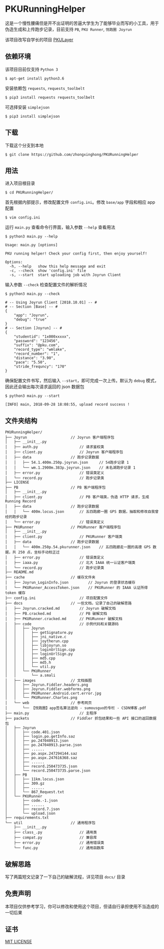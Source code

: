 # PKURunningHelper

这是一个慢性腰痛但是开不出证明的苦逼大学生为了能够毕业而写的小工具，用于伪造生成和上传跑步记录，目前支持 `PB`, `PKU Runner`, `悦跑圈 Joyrun`

该项目改写自学长的项目 [PKULayer](https://github.com/tegusi/PKULayer)


## 依赖环境

该项目目前仅支持 `Python 3`
```
$ apt-get install python3.6
```

安装依赖包 `requests`, `requests_toolbelt`
```
$ pip3 install requests requests_toolbelt
```

可选择安装 `simplejson`
```
$ pip3 install simplejson
```


## 下载

下载这个分支到本地
```
$ git clone https://github.com/zhongxinghong/PKURunningHelper
```


## 用法

进入项目根目录
```console
$ cd PKURunningHelper/
```

首先根据内部提示，修改配置文件 `config.ini`。修改 `base/app` 字段和相应 app 配置
```console
$ vim config.ini
```

运行 `main.py` 查看命令行界面，输入参数 `--help` 查看用法
```console
$ python3 main.py --help

Usage: main.py [options]

PKU running helper! Check your config first, then enjoy yourself!

Options:
  -h, --help   show this help message and exit
  -c, --check  show 'config.ini' file
  -s, --start  start uploading job with Joyrun Client
```

输入参数 `--check` 检查配置文件的解析情况
```console
$ python3 main.py --check

# -- Using Joyrun Client [2018.10.01] -- #
# -- Section [Base] -- #
{
    "app": "Joyrun",
    "debug": "true"
}
# -- Section [Joyrun] -- #
{
    "studentid": "1x000xxxxx",
    "password": "123456",
    "suffix": "@pku.com",
    "record_type": "wmlake",
    "record_number": "1",
    "distance": "3.90",
    "pace": "5.50",
    "stride_frequncy": "170"
}
```

确保配置文件书写，然后输入 `--start`，即可完成一次上传。默认为 `debug` 模式，因此还会输出每次请求返回的 json 数据包
```console
$ python3 main.py --start

[INFO] main, 2018-09-28 18:08:55, upload record success !
```


## 文件夹结构

```
PKURunningHelper/
├── Joyrun                    // Joyrun 客户端程序包
│   ├── __init__.py
│   ├── auth.py                   // 请求鉴权类
│   ├── client.py                 // Joyrun 客户端程序包
│   ├── data                  // 跑步记录数据
│   │   ├── 54.1.400m.250p.joyrun.json     // 54跑步记录 1
│   │   └── wm.1.2900m.383p.joyrun.json    // 未名湖跑步记录 1
│   ├── error.py                  // 错误类定义
│   └── record.py                 // 跑步记录类
├── LICENSE
├── PB                        // PB 客户端程序包
│   ├── __init__.py
│   ├── client.py                 // PB 客户端类，伪造 HTTP 请求，生成 Running Record
│   ├── data                  // 跑步记录数据
│   │   └── 400m.locus.json       // 五四跑廊一圈 GPS 数据，抽取和修改自我曾经的跑步记录
│   └── error.py                  // 错误类定义
├── PKURunner                 // PKURunner 客户端程序包
│   ├── __init__.py
│   ├── client.py                 // PKURunner 客户端类
│   ├── data                  // 跑步记录数据
│   │   └── 400m.250p.54.pkurunner.json    // 五四跑廊走一圈的高德 GPS 数据，共 250 点，坐标手动校正过
│   ├── error.py                  // 错误类定义
│   ├── iaaa.py                   // 北大 IAAA 统一认证客户端类
│   └── record.py                 // 跑步记录类
├── README.md
├── cache                     // 缓存文件夹
│   ├── Joyrun_LoginInfo.json         // Joyrun 的登录状态缓存
│   └── PKURunner_AccessToken.json    // PKURunner 的 IAAA 认证所得 token 缓存
├── config.ini                    // 项目配置文件
├── docs                      // 一些文档，记录了自己的破解思路
│   ├── Joyrun.cracked.md         // Joyrun 破解文档
│   ├── PB.cracked.md             // PB 破解文档
│   ├── PKURunner.cracked.md      // PKURunner 破解文档
│   ├── code                      // 示例代码和关键源码
│   │   ├── Joyrun
│   │   │   ├── getSignature.py
│   │   │   ├── jni_native.c
│   │   │   ├── joytherun.cpp
│   │   │   ├── libjoyrun.so
│   │   │   ├── loginUrlSign.cpp
│   │   │   ├── loginUrlSign.py
│   │   │   ├── md5.cpp
│   │   │   ├── md5.h
│   │   │   └── util.py
│   │   └── PKURunner
│   │       └── a.smali
│   ├── images                // 文档插图
│   │   ├── Joyrun.Fiddler.headers.png
│   │   ├── Joyrun.Fiddler.webforms.png
│   │   ├── PKURunner.Android.cert.error.jpg
│   │   └── PKURunner.Charles.png
│   └── web                   // 参考网页
│       └── 【悦跑圈】app签名算法逆向 - sumousguo的专栏 - CSDN博客.pdf
├── main.py                       // 主程序
├── packets                   // Fiddler 抓包结果和一些 API 接口的返回数据包
│   ├── Joyrun
│   │   ├── code.401.json
│   │   ├── login.po.getInfo.saz
│   │   ├── po.247040913.json
│   │   ├── po.247040913.parse.json
│   │   ├── ......
│   │   ├── po.aspx.247294144.saz
│   │   ├── po.aspx.247616368.saz
│   │   ├── ......
│   │   ├── record.250473735.json
│   │   └── record.250473735.parse.json
│   ├── PB
│   │   ├── 11km.locus.json
│   │   ├── 309.gz
│   │   ├── ......
│   │   └── 867_Request.txt
│   └── PKURunner
│       ├── code.-1.json
│       ├── ......
│       ├── record.7.json
│       └── upload.json
├── requirements.txt
└── util                      // 通用程序包
    ├── __init__.py
    ├── class_.py                 // 通用类
    ├── compat.py                 // 兼容库
    ├── error.py                  // 通用错误类
    └── func.py                   // 通用函数库
```


## 破解思路

写了两篇短文记录了一下自己的破解流程，详见项目 `docs/` 目录


## 免责声明

本项目仅供参考学习，你可以修改和使用这个项目，但请自行承担使用不当造成的一切后果


## 证书

[MIT LICENSE](https://github.com/zhongxinghong/PKURunningHelper/blob/master/LICENSE)